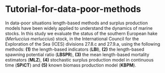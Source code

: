 # Tutorial-for-data-poor-methods

In data-poor situations length-based methods and surplus production models have been widely applied to understand the dynamics of marine stocks. In this study we evaluate the status of the southern European hake (*Merluccius merluccius*) stock, in the International Council for the Exploration of the Sea (ICES) divisions 27.8.c and 27.9.a, using the following methods: **(1)** the length-based indicators (**LBI**), **(2)** the length-based spawning potential ratio (**LBSPR**), **(3)** the mean length-based mortality estimators (**MLZ**), **(4)** stochastic surplus production model in continuous time  (**SPiCT**) and **(5)**  known biomass production model (**KBPM**).
